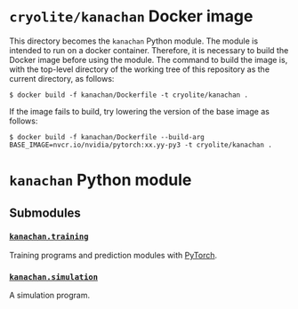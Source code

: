 # `cryolite/kanachan` Docker image

This directory becomes the `kanachan` Python module. The module is intended to run on a docker container. Therefore, it is necessary to build the Docker image before using the module. The command to build the image is, with the top-level directory of the working tree of this repository as the current directory, as follows:

```
$ docker build -f kanachan/Dockerfile -t cryolite/kanachan .
```

If the image fails to build, try lowering the version of the base image as follows:

```
$ docker build -f kanachan/Dockerfile --build-arg BASE_IMAGE=nvcr.io/nvidia/pytorch:xx.yy-py3 -t cryolite/kanachan .
```

# `kanachan` Python module

## Submodules

### [`kanachan.training`](training)

Training programs and prediction modules with [PyTorch](https://pytorch.org/).

### [`kanachan.simulation`](simulation)

A simulation program.
